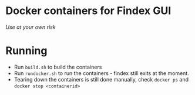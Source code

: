 Docker containers for Findex GUI
====

*Use at your own risk*


Running
===
- Run `build.sh` to build the containers
- Run `rundocker.sh` to run the containers - findex still exits at the moment.
- Tearing down the containers is still done manually, check `docker ps` and `docker stop <containerid>`


